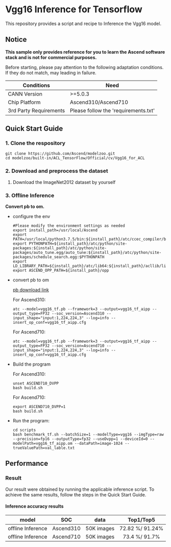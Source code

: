 

# Vgg16 Inference for Tensorflow 

This repository provides a script and recipe to Inference the Vgg16 model.

## Notice
**This sample only provides reference for you to learn the Ascend software stack and is not for commercial purposes.**

Before starting, please pay attention to the following adaptation conditions. If they do not match, may leading in failure.

| Conditions | Need |
| --- | --- |
| CANN Version | >=5.0.3 |
| Chip Platform| Ascend310/Ascend710 |
| 3rd Party Requirements| Please follow the 'requirements.txt' |

## Quick Start Guide

### 1. Clone the respository

```shell
git clone https://github.com/Ascend/modelzoo.git
cd modelzoo/built-in/ACL_TensorFlow/Official/cv/Vgg16_for_ACL
```

### 2. Download and preprocess the dataset

1. Download the ImageNet2012 dataset by yourself

   

### 3. Offline Inference

**Convert pb to om.**

- configure the env

  ```
  #Please modify the environment settings as needed
  export install_path=/usr/local/Ascend
  export PATH=/usr/local/python3.7.5/bin:${install_path}/atc/ccec_compiler/bin:${install_path}/atc/bin:$PATH
  export PYTHONPATH=${install_path}/atc/python/site-packages:${install_path}/atc/python/site-packages/auto_tune.egg/auto_tune:${install_path}/atc/python/site-packages/schedule_search.egg:$PYTHONPATH
  export LD_LIBRARY_PATH=${install_path}/atc/lib64:${install_path}/acllib/lib64:$LD_LIBRARY_PATH
  export ASCEND_OPP_PATH=${install_path}/opp
  ```

- convert pb to om

  [pb download link](https://modelzoo-train-atc.obs.cn-north-4.myhuaweicloud.com/003_Atc_Models/modelzoo/Official/cv/Vgg16_for_ACL.zip)

  For Ascend310:
  ```
  atc --model=vgg16_tf.pb --framework=3 --output=vgg16_tf_aipp --output_type=FP32 --soc_version=Ascend310 --input_shape="input:1,224,224,3" --log=info --insert_op_conf=vgg16_tf_aipp.cfg
  ```
  For Ascend710:
  ```
  atc --model=vgg16_tf.pb --framework=3 --output=vgg16_tf_aipp --output_type=FP32 --soc_version=Ascend710 --input_shape="input:1,224,224,3" --log=info --insert_op_conf=vgg16_tf_aipp.cfg
  ```

- Build the program

  For Ascend310:
  ```
  unset ASCEND710_DVPP
  bash build.sh
  ```
  For Ascend710:
  ```
  export ASCEND710_DVPP=1
  bash build.sh
  ```

- Run the program:

  ```
  cd scripts
  bash benchmark_tf.sh --batchSize=1 --modelType=vgg16 --imgType=raw --precision=fp16 --outputType=fp32 --useDvpp=1 --deviceId=0 --modelPath=vgg16_tf_aipp.om --dataPath=image-1024 --trueValuePath=val_lable.txt
  ```



## Performance

### Result

Our result were obtained by running the applicable inference script. To achieve the same results, follow the steps in the Quick Start Guide.

#### Inference accuracy results

|       model     |  SOC  | **data**  |    Top1/Top5    |
| :---------------:|:-------:|:-------: | :-------------: |
| offline Inference| Ascend310     | 50K images | 72.82 %/ 91.24% |
| offline Inference| Ascend710     | 50K images | 73.4 %/ 91.7% |
